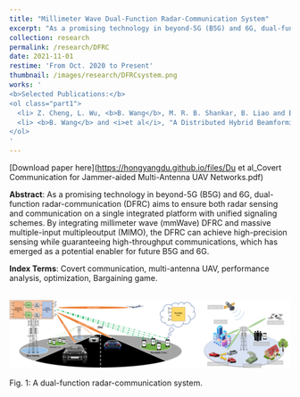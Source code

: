 ```yaml
---
title: "Millimeter Wave Dual-Function Radar-Communication System"
excerpt: "As a promising technology in beyond-5G (B5G) and 6G, dual-function radar-communication (DFRC) aims to ensure both radar sensing and communication on a single integrated platform with unified signaling schemes. By integrating millimeter wave (mmWave) DFRC and massive multiple-input multipleoutput (MIMO), the DFRC can achieve high-precision sensing while guaranteeing high-throughput communications, which has emerged as a potential enabler for future B5G and 6G.."
collection: research
permalink: /research/DFRC
date: 2021-11-01
restime: 'From Oct. 2020 to Present'
thumbnail: /images/research/DFRCsystem.png
works: '
<b>Selected Publications:</b> 
<ol class="part1">
  <li> Z. Cheng, L. Wu, <b>B. Wang</b>, M. R. B. Shankar, B. Liao and B. Ottersten, "Hybrid Beamforming in mmWave Dual-Function Radar-Communication Systems: Models, Technologies, and Challenges," submitted to <i>IEEE Magazine</i>. </li>
  <li> <b>B. Wang</b> and <i>et al</i>, "A Distributed Hybrid Beamforming Design Framework for Cooperative Cell-Free Dual-Function Radar-Communication Networks," submitted to <i>IEEE Transactions on Signal Processing</i>. </li>
</ol>
'
---
```


[Download paper here](https://hongyangdu.github.io/files/Du et al_Covert Communication for Jammer-aided Multi-Antenna UAV Networks.pdf)

**Abstract**: As a promising technology in beyond-5G (B5G) and 6G, dual-function radar-communication (DFRC) aims to ensure both radar sensing and communication on a single integrated platform with unified signaling schemes. By integrating millimeter wave (mmWave) DFRC and massive multiple-input multipleoutput (MIMO), the DFRC can achieve high-precision sensing while guaranteeing high-throughput communications, which has emerged as a potential enabler for future B5G and 6G.

**Index Terms**: Covert communication, multi-antenna UAV, performance analysis, optimization, Bargaining game.

<br/><img src='/images/research/DFRC_2.png' width = "700">

Fig. 1: A dual-function radar-communication system.